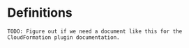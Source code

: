# Definitions

    TODO: Figure out if we need a document like this for the CloudFormation plugin documentation.
